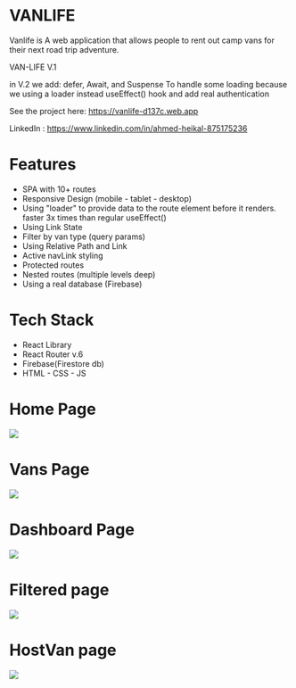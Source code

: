 # VANLIFE

Vanlife is A web application that allows people to rent out camp vans for their next road trip adventure.


VAN-LIFE V.1

in V.2 we add: defer, Await, and Suspense To handle some loading because we using a loader instead useEffect() hook and add real authentication


See the project here: https://vanlife-d137c.web.app

LinkedIn : https://www.linkedin.com/in/ahmed-heikal-875175236


# Features

- SPA with 10+ routes
- Responsive Design (mobile - tablet - desktop)
- Using "loader" to provide data to the route element before it renders.  faster 3x times than regular useEffect()
- Using Link State
- Filter by van type (query params)
- Using Relative Path and Link
- Active navLink styling
- Protected routes
- Nested routes (multiple levels deep)
- Using a real database (Firebase)

# Tech Stack

- React Library
- React Router v.6 
- Firebase(Firestore db)
- HTML - CSS - JS

# Home Page

<img src="/images/vanlifehome.png">

# Vans Page

<img src="./images/vanlifevans.png">

# Dashboard Page

<img src="./images/vanlifedashboard.png">

# Filtered page

<img src="./images/vanlifefilter.png">

# HostVan page

<img src="./images/vanlifehostvan.png">

